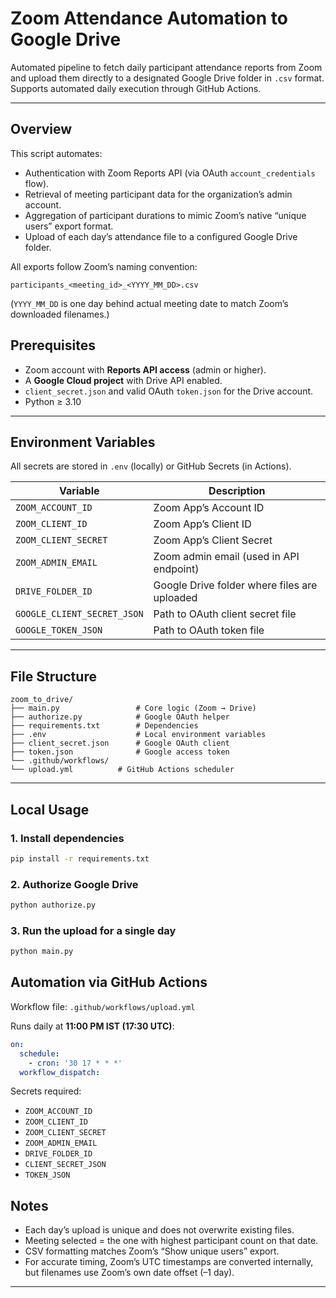 # Zoom Attendance Automation to Google Drive  

Automated pipeline to fetch daily participant attendance reports from Zoom and upload them directly to a designated Google Drive folder in `.csv` format.  
Supports automated daily execution through GitHub Actions.

---

## Overview

This script automates:
- Authentication with Zoom Reports API (via OAuth `account_credentials` flow).  
- Retrieval of meeting participant data for the organization’s admin account.  
- Aggregation of participant durations to mimic Zoom’s native “unique users” export format.  
- Upload of each day’s attendance file to a configured Google Drive folder.  

All exports follow Zoom’s naming convention:  
```
participants_<meeting_id>_<YYYY_MM_DD>.csv

```
(`YYYY_MM_DD` is one day behind actual meeting date to match Zoom’s downloaded filenames.)


## Prerequisites

- Zoom account with **Reports API access** (admin or higher).  
- A **Google Cloud project** with Drive API enabled.  
- `client_secret.json` and valid OAuth `token.json` for the Drive account.  
- Python ≥ 3.10  

---

## Environment Variables

All secrets are stored in `.env` (locally) or GitHub Secrets (in Actions).

| Variable | Description |
|-----------|--------------|
| `ZOOM_ACCOUNT_ID` | Zoom App’s Account ID |
| `ZOOM_CLIENT_ID` | Zoom App’s Client ID |
| `ZOOM_CLIENT_SECRET` | Zoom App’s Client Secret |
| `ZOOM_ADMIN_EMAIL` | Zoom admin email (used in API endpoint) |
| `DRIVE_FOLDER_ID` | Google Drive folder where files are uploaded |
| `GOOGLE_CLIENT_SECRET_JSON` | Path to OAuth client secret file |
| `GOOGLE_TOKEN_JSON` | Path to OAuth token file |

---

## File Structure

```
zoom_to_drive/
├── main.py                 # Core logic (Zoom → Drive)
├── authorize.py            # Google OAuth helper
├── requirements.txt        # Dependencies
├── .env                    # Local environment variables
├── client_secret.json      # Google OAuth client
├── token.json              # Google access token
└── .github/workflows/
└── upload.yml          # GitHub Actions scheduler
```

---

## Local Usage

### 1. Install dependencies
```bash
pip install -r requirements.txt
```

### 2. Authorize Google Drive

```bash
python authorize.py
```

### 3. Run the upload for a single day

```bash
python main.py
```

## Automation via GitHub Actions

Workflow file: `.github/workflows/upload.yml`

Runs daily at **11:00 PM IST (17:30 UTC)**:

```yaml
on:
  schedule:
    - cron: '30 17 * * *'
  workflow_dispatch:
```

Secrets required:

* `ZOOM_ACCOUNT_ID`
* `ZOOM_CLIENT_ID`
* `ZOOM_CLIENT_SECRET`
* `ZOOM_ADMIN_EMAIL`
* `DRIVE_FOLDER_ID`
* `CLIENT_SECRET_JSON`
* `TOKEN_JSON`


## Notes

* Each day’s upload is unique and does not overwrite existing files.
* Meeting selected = the one with highest participant count on that date.
* CSV formatting matches Zoom’s “Show unique users” export.
* For accurate timing, Zoom’s UTC timestamps are converted internally, but filenames use Zoom’s own date offset (–1 day).

---